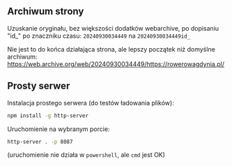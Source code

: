 ## Archiwum strony

Uzuskanie oryginału, bez większości dodatków webarchive, po dopisaniu "id_" po znaczniku czasu:
`20240930034449` na `20240930034449id_`

Nie jest to do końca działająca strona, ale lepszy początek niż domyślne archiwum:
https://web.archive.org/web/20240930034449/https://rowerowagdynia.pl/

## Prosty serwer

Instalacja prostego serwera (do testów ładowania plików):
```bash
npm install -g http-server
```

 Uruchomienie na wybranym porcie:
```bash
http-server . -p 8087
```
(uruchomienie nie działa w `powershell`, ale `cmd` jest OK)
